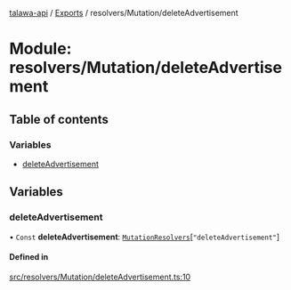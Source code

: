 [talawa-api](../README.md) / [Exports](../modules.md) / resolvers/Mutation/deleteAdvertisement

# Module: resolvers/Mutation/deleteAdvertisement

## Table of contents

### Variables

- [deleteAdvertisement](resolvers_Mutation_deleteAdvertisement.md#deleteadvertisement)

## Variables

### deleteAdvertisement

• `Const` **deleteAdvertisement**: [`MutationResolvers`](types_generatedGraphQLTypes.md#mutationresolvers)[``"deleteAdvertisement"``]

#### Defined in

[src/resolvers/Mutation/deleteAdvertisement.ts:10](https://github.com/PalisadoesFoundation/talawa-api/blob/e5f7a9d/src/resolvers/Mutation/deleteAdvertisement.ts#L10)
